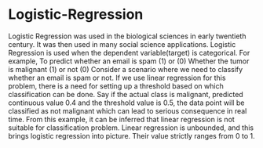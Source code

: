 # Logistic-Regression
Logistic Regression was used in the biological sciences in early twentieth century. It was then used in many social science applications. Logistic Regression is used when the dependent variable(target) is categorical.  For example,  To predict whether an email is spam (1) or (0) Whether the tumor is malignant (1) or not (0) Consider a scenario where we need to classify whether an email is spam or not. If we use linear regression for this problem, there is a need for setting up a threshold based on which classification can be done. Say if the actual class is malignant, predicted continuous value 0.4 and the threshold value is 0.5, the data point will be classified as not malignant which can lead to serious consequence in real time.  From this example, it can be inferred that linear regression is not suitable for classification problem. Linear regression is unbounded, and this brings logistic regression into picture. Their value strictly ranges from 0 to 1.
